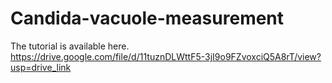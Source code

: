# Candida-vacuole-measurement

The tutorial is available here.
<https://drive.google.com/file/d/11tuznDLWttF5-3jI9o9FZvoxciQ5A8rT/view?usp=drive_link>
